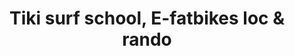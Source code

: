 ---
title: "Tiki surf school, E-fatbikes loc & rando"
url: /labenne/tiki-surf-school-e-fatbikes-loc-et-rando/
shop: location de stockage
---
